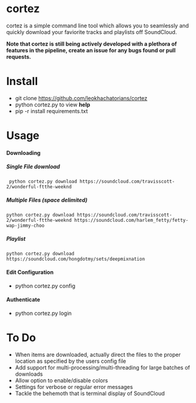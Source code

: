 # cortez

cortez is a simple command line tool which allows you to seamlessly and quickly download your faviorite tracks and playlists off SoundCloud.

**Note that cortez is still being actively developed with a plethora of features in the pipeline, create an issue for any bugs found or pull requests.**

# Install
  - git clone https://github.com/leokhachatorians/cortez
  - python cortez.py to view **help**
  - pip -r install requirements.txt

# Usage
#### Downloading
##### Single File download
     python cortez.py download https://soundcloud.com/travisscott-2/wonderful-ftthe-weeknd
##### Multiple Files (space delimited)
    python cortez.py download https://soundcloud.com/travisscott-2/wonderful-ftthe-weeknd https://soundcloud.com/harlem_fetty/fetty-wap-jimmy-choo
##### Playlist
    python cortez.py download https://soundcloud.com/hongdotmy/sets/deepmixnation


#### Edit Configuration
- python cortez.py config


#### Authenticate
- python cortez.py login

# To Do
* When items are downloaded, actually direct the files to the proper location as specified by the users config file
* Add support for multi-processing/multi-threading for large batches of downloads
* Allow option to enable/disable colors
* Settings for verbose or regular error messages
* Tackle the behemoth that is terminal display of SoundCloud
